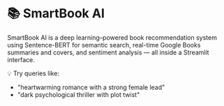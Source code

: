 # 📚 SmartBook AI

SmartBook AI is a deep learning–powered book recommendation system using Sentence-BERT for semantic search, real-time Google Books summaries and covers, and sentiment analysis — all inside a Streamlit interface.

💡 Try queries like:
- "heartwarming romance with a strong female lead"
- "dark psychological thriller with plot twist"
